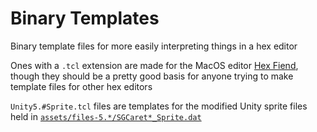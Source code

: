 # Binary Templates
Binary template files for more easily interpreting things in a hex editor

Ones with a `.tcl` extension are made for the MacOS editor [Hex Fiend](http://ridiculousfish.com/hexfiend/), though they should be a pretty good basis for anyone trying to make template files for other hex editors

`Unity5.#Sprite.tcl` files are templates for the modified Unity sprite files held in [`assets/files-5.*/SGCaret*_Sprite.dat`](../../assets)